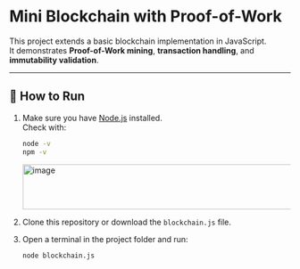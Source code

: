 # Mini Blockchain with Proof-of-Work

This project extends a basic blockchain implementation in JavaScript.  
It demonstrates **Proof-of-Work mining**, **transaction handling**, and **immutability validation**.

---

## 🚀 How to Run

1. Make sure you have [Node.js](https://nodejs.org/) installed.  
   Check with:
   ```bash
   node -v
   npm -v
   ```
   <img width="619" height="81" alt="image" src="https://github.com/user-attachments/assets/72df0717-75b8-4423-8094-aadf03ffef1c" />


2. Clone this repository or download the `blockchain.js` file.

3. Open a terminal in the project folder and run:
   ```bash
   node blockchain.js
   ```
